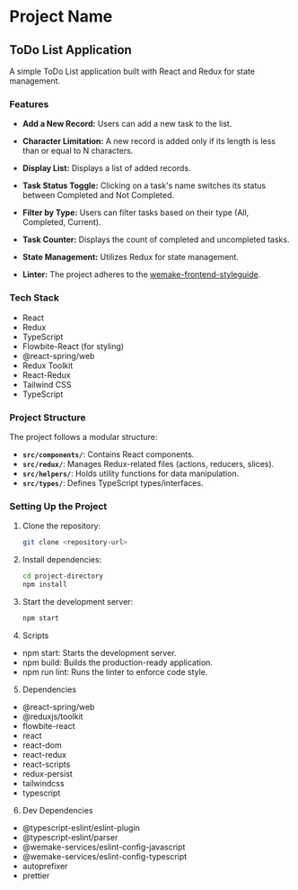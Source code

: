 # Project Name

## ToDo List Application

A simple ToDo List application built with React and Redux for state management.

### Features

- **Add a New Record:** Users can add a new task to the list.

- **Character Limitation:** A new record is added only if its length is less than or equal to N characters.

- **Display List:** Displays a list of added records.

- **Task Status Toggle:** Clicking on a task's name switches its status between Completed and Not Completed.

- **Filter by Type:** Users can filter tasks based on their type (All, Completed, Current).

- **Task Counter:** Displays the count of completed and uncompleted tasks.

- **State Management:** Utilizes Redux for state management.

- **Linter:** The project adheres to the [wemake-frontend-styleguide](https://github.com/wemake-services/wemake-frontend-styleguide).

### Tech Stack

- React
- Redux
- TypeScript
- Flowbite-React (for styling)
- @react-spring/web
- Redux Toolkit
- React-Redux
- Tailwind CSS
- TypeScript

### Project Structure

The project follows a modular structure:

- **`src/components/`**: Contains React components.
- **`src/redux/`**: Manages Redux-related files (actions, reducers, slices).
- **`src/helpers/`**: Holds utility functions for data manipulation.
- **`src/types/`**: Defines TypeScript types/interfaces.

### Setting Up the Project

1. Clone the repository:

   ```bash
   git clone <repository-url>


2. Install dependencies:

    ```bash
    cd project-directory
    npm install

3. Start the development server:

    ```bash
    npm start

4. Scripts
 - npm start: Starts the development server.
 - npm build: Builds the production-ready application.
 - npm run lint: Runs the linter to enforce code style.

5. Dependencies
 - @react-spring/web
 - @reduxjs/toolkit
 - flowbite-react
 - react
 - react-dom
 - react-redux
 - react-scripts
 - redux-persist
 - tailwindcss
 - typescript

6. Dev Dependencies
 - @typescript-eslint/eslint-plugin
 - @typescript-eslint/parser
 - @wemake-services/eslint-config-javascript
 - @wemake-services/eslint-config-typescript
 - autoprefixer
 - prettier